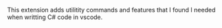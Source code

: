 This extension adds utilitity commands and features that I found I needed when writting C# code in vscode.
